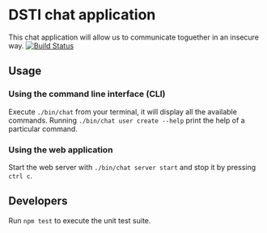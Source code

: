 
# DSTI chat application

This chat application will allow us to communicate toguether in an insecure way.
[![Build Status](https://travis-ci.org/bngom/dsti-devops-2020-chat.svg?branch=master)](https://travis-ci.org/bngom/dsti-devops-2020-chat)

## Usage

### Using the command line interface (CLI)

Execute `./bin/chat` from your terminal, it will display all the available commands. Running `./bin/chat user create --help` print the help of a particular command.

### Using the web application

Start the web server with `./bin/chat server start` and stop it by pressing  `ctrl c`.

## Developers

Run `npm test` to execute the unit test suite.
